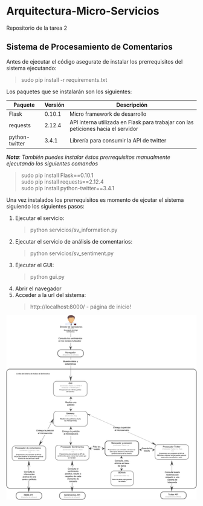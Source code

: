 # Arquitectura-Micro-Servicios
Repositorio de la tarea 2

## Sistema de Procesamiento de Comentarios

Antes de ejecutar el código asegurate de instalar los prerrequisitos del sistema ejecutando:
> sudo pip install -r requirements.txt  

Los paquetes que se instalarán son los siguientes:

Paquete        | Versión | Descripción
---------------|---------|------------
Flask          | 0.10.1  | Micro framework de desarrollo
requests       | 2.12.4  | API interna utilizada en Flask para trabajar con las peticiones hacia el servidor
python-twitter | 3.4.1   | Librería para consumir la API de twitter

*__Nota__: También puedes instalar éstos prerrequisitos manualmente ejecutando los siguientes comandos*   
> sudo pip install Flask==0.10.1  
> sudo pip install requests==2.12.4  
> sudo pip install python-twitter==3.4.1

Una vez instalados los prerrequisitos es momento de ejcutar el sistema siguiendo los siguientes pasos:  
1. Ejecutar el servicio:  
   > python servicios/sv_information.py
2. Ejecutar el servicio de análisis de comentarios:  
   > python servicios/sv_sentiment.py  
3. Ejecutar el GUI:  
   > python gui.py  
4. Abrir el navegador
5. Acceder a la url del sistema:
   > http://localhost:8000/ - página de inicio!


![Diagrama de contenedor del sistema de análisis de sentimientos](imagenes/diagrama.png)
